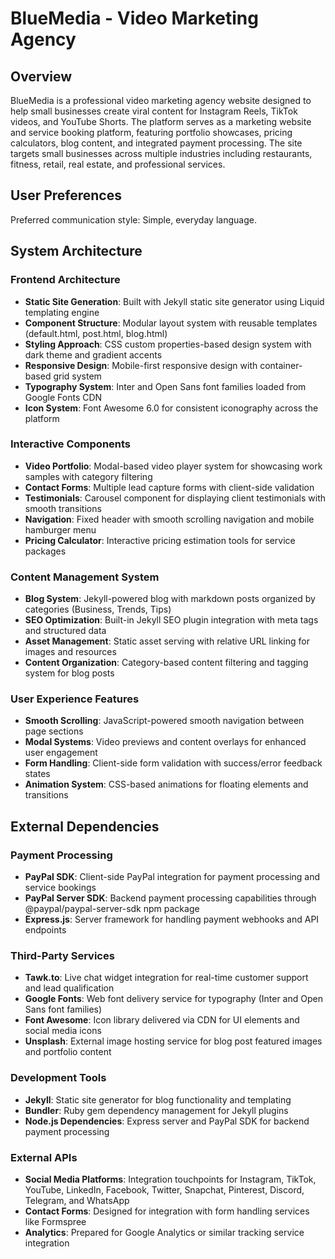 # BlueMedia - Video Marketing Agency

## Overview

BlueMedia is a professional video marketing agency website designed to help small businesses create viral content for Instagram Reels, TikTok videos, and YouTube Shorts. The platform serves as a marketing website and service booking platform, featuring portfolio showcases, pricing calculators, blog content, and integrated payment processing. The site targets small businesses across multiple industries including restaurants, fitness, retail, real estate, and professional services.

## User Preferences

Preferred communication style: Simple, everyday language.

## System Architecture

### Frontend Architecture
- **Static Site Generation**: Built with Jekyll static site generator using Liquid templating engine
- **Component Structure**: Modular layout system with reusable templates (default.html, post.html, blog.html)
- **Styling Approach**: CSS custom properties-based design system with dark theme and gradient accents
- **Responsive Design**: Mobile-first responsive design with container-based grid system
- **Typography System**: Inter and Open Sans font families loaded from Google Fonts CDN
- **Icon System**: Font Awesome 6.0 for consistent iconography across the platform

### Interactive Components
- **Video Portfolio**: Modal-based video player system for showcasing work samples with category filtering
- **Contact Forms**: Multiple lead capture forms with client-side validation
- **Testimonials**: Carousel component for displaying client testimonials with smooth transitions
- **Navigation**: Fixed header with smooth scrolling navigation and mobile hamburger menu
- **Pricing Calculator**: Interactive pricing estimation tools for service packages

### Content Management System
- **Blog System**: Jekyll-powered blog with markdown posts organized by categories (Business, Trends, Tips)
- **SEO Optimization**: Built-in Jekyll SEO plugin integration with meta tags and structured data
- **Asset Management**: Static asset serving with relative URL linking for images and resources
- **Content Organization**: Category-based content filtering and tagging system for blog posts

### User Experience Features
- **Smooth Scrolling**: JavaScript-powered smooth navigation between page sections
- **Modal Systems**: Video previews and content overlays for enhanced user engagement
- **Form Handling**: Client-side form validation with success/error feedback states
- **Animation System**: CSS-based animations for floating elements and transitions

## External Dependencies

### Payment Processing
- **PayPal SDK**: Client-side PayPal integration for payment processing and service bookings
- **PayPal Server SDK**: Backend payment processing capabilities through @paypal/paypal-server-sdk npm package
- **Express.js**: Server framework for handling payment webhooks and API endpoints

### Third-Party Services
- **Tawk.to**: Live chat widget integration for real-time customer support and lead qualification
- **Google Fonts**: Web font delivery service for typography (Inter and Open Sans font families)
- **Font Awesome**: Icon library delivered via CDN for UI elements and social media icons
- **Unsplash**: External image hosting service for blog post featured images and portfolio content

### Development Tools
- **Jekyll**: Static site generator for blog functionality and templating
- **Bundler**: Ruby gem dependency management for Jekyll plugins
- **Node.js Dependencies**: Express server and PayPal SDK for backend payment processing

### External APIs
- **Social Media Platforms**: Integration touchpoints for Instagram, TikTok, YouTube, LinkedIn, Facebook, Twitter, Snapchat, Pinterest, Discord, Telegram, and WhatsApp
- **Contact Forms**: Designed for integration with form handling services like Formspree
- **Analytics**: Prepared for Google Analytics or similar tracking service integration